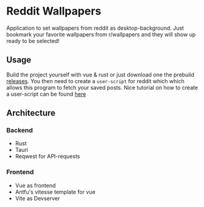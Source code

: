 # Reddit Wallpapers

Application to set wallpapers from reddit as desktop-background. Just bookmark your favorite wallpapers from r/wallpapers and they will show up ready to be selected!

## Usage 
Build the project yourself with vue & rust or just download one the prebuild [releases](https://github.com/Septias/reddit-wallpapers/releases).
You then need to create a `user-script` for reddit which which allows this program to fetch your saved posts.
Nice tutorial on how to create a user-script can be found [here](https://github.com/reddit-archive/reddit/wiki/OAuth2-Quick-Start-Example)

## Architecture
### Backend
- Rust
- Tauri
- Reqwest for API-requests

### Frontend
- Vue as frontend
- Antfu's vitesse template for vue
- Vite as Devserver
